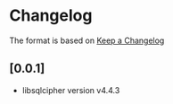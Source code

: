 # Changelog

The format is based on [Keep a Changelog](https://keepachangelog.com/en/1.0.0/)

## [0.0.1]

- libsqlcipher version v4.4.3
